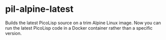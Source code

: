 # pil-alpine-latest
Builds the latest PicoLisp source on a trim Alpine Linux image.  Now you can run the latest PicoLisp code in a Docker container rather than a specific version.
